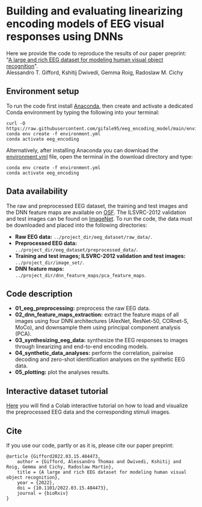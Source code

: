 # Building and evaluating linearizing encoding models of EEG visual responses using DNNs
Here we provide the code to reproduce the results of our paper preprint:</br>
"[A large and rich EEG dataset for modeling human visual object recognition][paper_link]".</br>
Alessandro T. Gifford, Kshitij Dwivedi, Gemma Roig, Radoslaw M. Cichy


## Environment setup
To run the code first install [Anaconda][conda], then create and activate a dedicated Conda environment by typing the following into your terminal:
```shell
curl -O https://raw.githubusercontent.com/gifale95/eeg_encoding_model/main/environment.yml
conda env create -f environment.yml
conda activate eeg_encoding
```
Alternatively, after installing Anaconda you can download the [environment.yml][env_file] file, open the terminal in the download directory and type:
```shell
conda env create -f environment.yml
conda activate eeg_encoding
```


## Data availability
The raw and preprocessed EEG dataset, the training and test images and the DNN feature maps are available on [OSF][osf]. The ILSVRC-2012 validation and test images can be found on [ImageNet][imagenet]. To run the code, the data must be downloaded and placed into the following directories:

* **Raw EEG data:** `../project_dir/eeg_dataset/raw_data/`.
* **Preprocessed EEG data:** `../project_dir/eeg_dataset/preprocessed_data/`.
* **Training and test images; ILSVRC-2012 validation and test images:** `../project_dir/image_set/`.
* **DNN feature maps:** `../project_dir/dnn_feature_maps/pca_feature_maps`.


## Code description
* **01_eeg_preprocessing:** preprocess the raw EEG data.
* **02_dnn_feature_maps_extraction:** extract the feature maps of all images using four DNN architectures (AlexNet, ResNet-50, CORnet-S, MoCo), and downsample them using principal component analysis (PCA).
* **03_synthesizing_eeg_data:** synthesize the EEG responses to images through linearizing and end-to-end encoding models.
* **04_synthetic_data_analyses:** perform the correlation, pairwise decoding and zero-shot identification analyses on the synthetic EEG data.
* **05_plotting:** plot the analyses results.


## Interactive dataset tutorial
[Here][colab] you will find a Colab interactive tutorial on how to load and visualize the preprocessed EEG data and the corresponding stimuli images.

[colab]: https://colab.research.google.com/drive/1i1IKeP4cK3ViscP4b4kNOVo4kRoL8tf6?usp=sharing


## Cite
If you use our code, partly or as it is, please cite our paper preprint:

```
@article {Gifford2022.03.15.484473,
	author = {Gifford, Alessandro Thomas and Dwivedi, Kshitij and Roig, Gemma and Cichy, Radoslaw Martin},
	title = {A large and rich EEG dataset for modeling human visual object recognition},
	year = {2022},
	doi = {10.1101/2022.03.15.484473},
	journal = {bioRxiv}
}
```

[paper_link]: https://doi.org/10.1101/2022.03.15.484473
[conda]: https://www.anaconda.com/
[env_file]: https://github.com/gifale95/eeg_encoding_model/blob/main/environment.yml
[osf]: https://osf.io/3jk45/
[imagenet]: https://www.image-net.org/download.php

